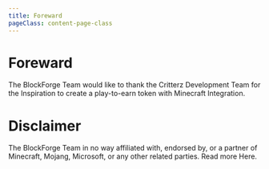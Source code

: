```yaml
---
title: Foreward
pageClass: content-page-class
---
```

# Foreward

The BlockForge Team would like to thank the Critterz Development Team for the Inspiration to create a play-to-earn token with Minecraft Integration.

# Disclaimer
The BlockForge Team in no way affiliated with, endorsed by, or a partner of Minecraft, Mojang, Microsoft, or any other related parties. Read more Here.
